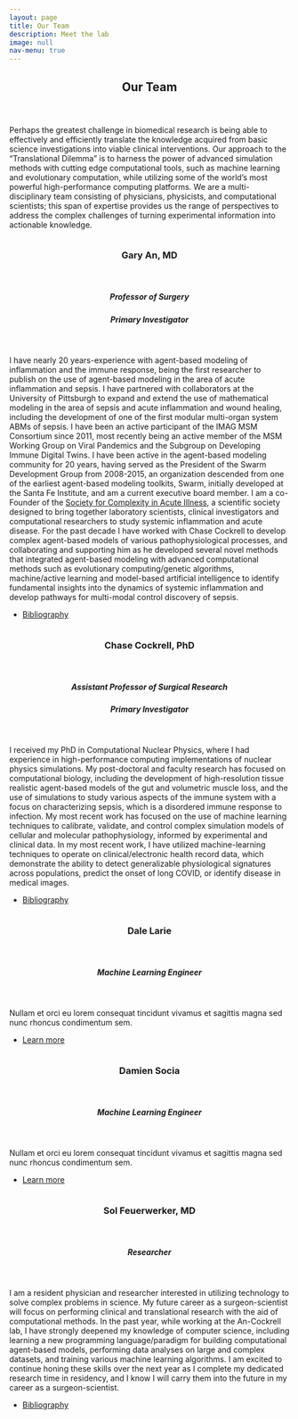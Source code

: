 ```yaml
---
layout: page
title: Our Team
description: Meet the lab
image: null
nav-menu: true
---
```


<!-- Main -->
<div id="main">

<!-- One -->
<section id="one">
	<div class="inner">
		<header class="major">
			<h2>Our Team</h2>
		</header>
		<p>
			Perhaps the greatest challenge in biomedical research is being able to effectively and efficiently translate the knowledge acquired from basic science investigations into viable clinical interventions. Our approach to the “Translational Dilemma” is to harness the power of advanced simulation methods with cutting edge computational tools, such as machine learning and evolutionary computation, while utilizing some of the world’s most powerful high-performance computing platforms. We are a multi-disciplinary team consisting of physicians, physicists, and computational scientists; this span of expertise provides us the range of perspectives to address the complex challenges of turning experimental information into actionable knowledge. 
</p>
	</div>
</section>

<!-- Two -->
<section id="two" class="spotlights">
	<section>
		<a href="generic.html" class="image">
			<img src="{% link assets/images/gary2.jpg %}" alt="" data-position="center center" />
		</a>
		<div class="content">
			<div class="inner">
				<header class="major">
					<h3>Gary An, MD</h3>
				</header>
				<header>
					<h5>Professor of Surgery</h5>
					<h5>Primary Investigator</h5>
				</header>
				<p>I have nearly 20 years-experience with agent-based modeling of inflammation and the immune response, being the first researcher to publish on the use of agent-based modeling in the area of acute inflammation and sepsis. I have partnered with collaborators at the University of Pittsburgh to expand and extend the use of mathematical modeling in the area of sepsis and acute inflammation and wound healing, including the development of one of the first modular multi-organ system ABMs of sepsis. I have been an active participant of the IMAG MSM Consortium since 2011, most recently being an active member of the MSM Working Group on Viral Pandemics and the Subgroup on Developing Immune Digital Twins. I have been active in the agent-based modeling community for 20 years, having served as the President of the Swarm Development Group from 2008-2015, an organization descended from one of the earliest agent-based modeling toolkits, Swarm, initially developed at the Santa Fe Institute, and am a current executive board member. I am a co-Founder of the <a href="https://scai-med.org/">Society for Complexity in Acute Illness</a>, a scientific society designed to bring together laboratory scientists, clinical investigators and computational researchers to study systemic inflammation and acute disease. For the past decade I have worked with Chase Cockrell to develop complex agent-based models of various pathophysiological processes, and collaborating and supporting him as he developed several novel methods that integrated agent-based modeling with advanced computational methods such as evolutionary computing/genetic algorithms, machine/active learning and model-based artificial intelligence to identify fundamental insights into the dynamics of systemic inflammation and develop pathways for multi-modal control discovery of sepsis. </p>
				<ul class="actions">
					<li><a href="https://www.ncbi.nlm.nih.gov/sites/myncbi/1ZORwWtlp7wA6/bibliography/52429510/public/?sort=date&direction=ascending" class="button">Bibliography</a></li>
				</ul>
			</div>
		</div>
	</section>
	<section>
		<a href="generic.html" class="image">
			<img src="{% link assets/images/chase.jpg %}" alt="" data-position="top center" />
		</a>
		<div class="content">
			<div class="inner">
				<header class="major">
					<h3>Chase Cockrell, PhD</h3>
				</header>
				<header>
					<h5>Assistant Professor of Surgical Research</h5>
					<h5>Primary Investigator</h5>
				</header>
				<p>I received my PhD in Computational Nuclear Physics, where I had experience in high-performance computing implementations of nuclear physics simulations. My post-doctoral and faculty research has focused on computational biology, including the development of high-resolution tissue realistic agent-based models of the gut and volumetric muscle loss, and the use of simulations to study various aspects of the immune system with a focus on characterizing sepsis, which is a disordered immune response to infection. My most recent work has focused on the use of machine learning techniques to calibrate, validate, and control complex simulation models of cellular and molecular pathophysiology, informed by experimental and clinical data.  In my most recent work, I have utilized machine-learning techniques to operate on clinical/electronic health record data, which demonstrate the ability to detect generalizable physiological signatures across populations, predict the onset of long COVID, or identify disease in medical images.</p>
				<ul class="actions">
					<li><a href="https://www.ncbi.nlm.nih.gov/myncbi/robert.cockrell.1/bibliography/public/" class="button">Bibliography</a></li>
				</ul>
			</div>
		</div>
	</section>
	<section>
		<a href="generic.html" class="image">
			<img src="{% link assets/images/dale.jpg %}" alt="" data-position="25% 25%" />
		</a>
		<div class="content">
			<div class="inner">
				<header class="major">
					<h3>Dale Larie</h3>
				</header>
				<header>
					<h5>Machine Learning Engineer</h5>
				</header>
				<p>Nullam et orci eu lorem consequat tincidunt vivamus et sagittis magna sed nunc rhoncus condimentum sem.</p>
				<ul class="actions">
					<li><a href="generic.html" class="button">Learn more</a></li>
				</ul>
			</div>
		</div>
	</section>
	<section>
		<a href="generic.html" class="image">
			<img src="{% link assets/images/damien.jpg %}" alt="" data-position="25% 25%" />
		</a>
		<div class="content">
			<div class="inner">
				<header class="major">
					<h3>Damien Socia</h3>
				</header>
				<header>
					<h5>Machine Learning Engineer</h5>
				</header>
				<p>Nullam et orci eu lorem consequat tincidunt vivamus et sagittis magna sed nunc rhoncus condimentum sem.</p>
				<ul class="actions">
					<li><a href="generic.html" class="button">Learn more</a></li>
				</ul>
			</div>
		</div>
	</section>
	<section>
		<a href="generic.html" class="image">
			<img src="{% link assets/images/Sol.png %}" alt="" data-position="25% 25%" />
		</a>
		<div class="content">
			<div class="inner">
				<header class="major">
					<h3>Sol Feuerwerker, MD</h3>
				</header>
				<header>
					<h5>Researcher</h5>
				</header>
				<p>I am a resident physician and researcher interested in utilizing technology to solve complex problems in science. My future career as a surgeon-scientist will focus on performing clinical and translational research with the aid of computational methods. In the past year, while working at the An-Cockrell lab, I have strongly deepened my knowledge of computer science, including learning a new programming language/paradigm for building computational agent-based models, performing data analyses on large and complex datasets, and training various machine learning algorithms. I am excited to continue honing these skills over the next year as I complete my dedicated research time in residency, and I know I will carry them into the future in my career as a surgeon-scientist. </p>
				<ul class="actions">
					<li><a href="https://www.ncbi.nlm.nih.gov/myncbi/1nmLYJmYR8aoEh/bibliography/public/" class="button">Bibliography</a></li>
				</ul>
			</div>
		</div>
	</section>
	<!-- <section>
		<a href="generic.html" class="image">
			<img src="{% link assets/images/pic10.jpg %}" alt="" data-position="25% 25%" />
		</a>
		<div class="content">
			<div class="inner">
				<header class="major">
					<h3>Emmanuel Dodson</h3>
				</header>
				<header>
					<h5>Intern</h5>
				</header>
				<p>Nullam et orci eu lorem consequat tincidunt vivamus et sagittis magna sed nunc rhoncus condimentum sem. In efficitur ligula tate urna. Maecenas massa sed magna lacinia magna pellentesque lorem ipsum dolor. Nullam et orci eu lorem consequat tincidunt. Vivamus et sagittis tempus.</p>
				<ul class="actions">
					<li><a href="generic.html" class="button">Learn more</a></li>
				</ul>
			</div>
		</div>
	</section> -->
</section>

<!-- Three -->
<!-- <section id="three">
	<div class="inner">
		<header class="major">
			<h2>Massa libero</h2>
		</header>
		<p>Nullam et orci eu lorem consequat tincidunt vivamus et sagittis libero. Mauris aliquet magna magna sed nunc rhoncus pharetra. Pellentesque condimentum sem. In efficitur ligula tate urna. Maecenas laoreet massa vel lacinia pellentesque lorem ipsum dolor. Nullam et orci eu lorem consequat tincidunt. Vivamus et sagittis libero. Mauris aliquet magna magna sed nunc rhoncus amet pharetra et feugiat tempus.</p>
		<ul class="actions">
			<li><a href="generic.html" class="button next">Get Started</a></li>
		</ul>
	</div>
</section> -->

</div>
